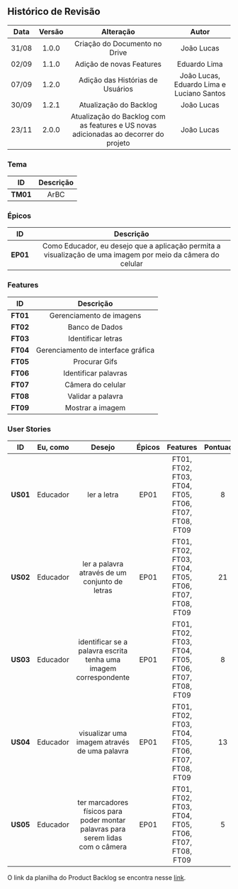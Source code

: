 ## Histórico de Revisão

|    Data    | Versão |                             Alteração                             |                    Autor                    |
|:----------:|:------:|:-----------------------------------------------------------------:|:-------------------------------------------:|
|31/08| 1.0.0| Criação do Documento no Drive |João Lucas|
|02/09| 1.1.0| Adição de novas Features| Eduardo Lima |
|07/09| 1.2.0| Adição das Histórias de Usuários | João Lucas, Eduardo Lima e Luciano Santos |
|30/09 | 1.2.1 | Atualização do Backlog | João Lucas |
|23/11 | 2.0.0| Atualização do Backlog com as features e US novas adicionadas ao decorrer do projeto| João Lucas|

### Tema

|    ID   | Descrição |
|:-----------------------------------------------------------------:|:-------------------------------------------:|
|**TM01**	|ArBC|


### Épicos

|    ID   | Descrição |
|:-----------------------------------------------------------------:|:-------------------------------------------:|
|**EP01**|Como Educador, eu desejo que a aplicação permita a visualização de uma imagem por meio da câmera do celular|

### Features

|    ID   | Descrição |
|:-----------------------------------------------------------------:|:-------------------------------------------:|
|**FT01**	|Gerenciamento de imagens|
|**FT02**	|Banco de Dados|
|**FT03**	|Identificar letras|
|**FT04**	|Gerenciamento de interface gráfica|
|**FT05**	|Procurar Gifs|
|**FT06**	|Identificar palavras|
|**FT07**	|Câmera do celular|
|**FT08**	|Validar a palavra|
|**FT09**	|Mostrar a imagem|

### User Stories

|ID	|Eu, como|	Desejo|	Épicos|	Features|	Pontuação|
|:-----:|:---------:|:--------:|:----------:|:---------------------------------:|:-------------------------------------------:|
|**US01**	|Educador|	ler a letra	|EP01	|FT01, FT02, FT03, FT04, FT05, FT06, FT07, FT08, FT09	|8|
|**US02**	|Educador|	ler a palavra através de um conjunto de letras	|EP01|	FT01, FT02, FT03, FT04, FT05, FT06, FT07, FT08, FT09	|21|
|**US03**	|Educador|	identificar se a palavra escrita tenha uma imagem correspondente| 	EP01	|FT01, FT02, FT03, FT04, FT05, FT06, FT07, FT08, FT09|8|
|**US04**|	Educador|	visualizar uma imagem através de uma palavra|	EP01|	FT01, FT02, FT03, FT04, FT05, FT06, FT07, FT08, FT09|	13|
|**US05**| Educador|  ter marcadores físicos para poder montar palavras para serem lidas com o câmera| EP01| FT01, FT02, FT03, FT04, FT05, FT06, FT07, FT08, FT09|5|

O link da planilha do Product Backlog se encontra nesse [link](https://docs.google.com/spreadsheets/d/1wnT7UdFTu3rCG1Sdsv5C9kS0KtDUBNw9O5ffhebFGvI/edit?usp=sharing).
